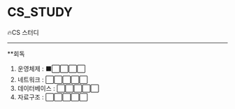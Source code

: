 # CS_STUDY
🔥CS 스터디

---

**회독

1. 운영체제      : ⬛⬜⬜⬜⬜
2. 네트워크      : ⬜⬜⬜⬜⬜
3. 데이터베이스  : ⬜⬜⬜⬜⬜
4. 자료구조      : ⬜⬜⬜⬜⬜
